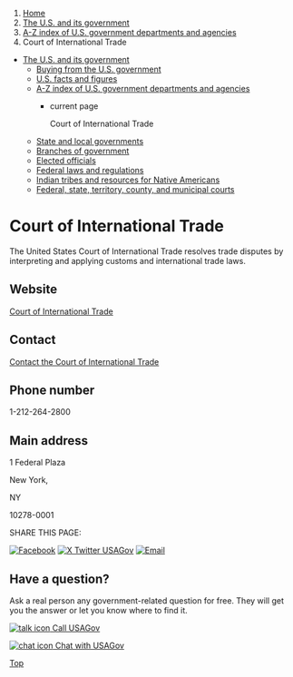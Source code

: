 1. [Home](/)
2. [The U.S. and its government](/about-the-us)
3. [A-Z index of U.S. government departments and agencies](/agency-index)
4. Court of International Trade

* [The U.S. and its government](/about-the-us)
  + [Buying from the U.S. government](/buy-from-government)
  + [U.S. facts and figures](/facts-figures)
  + [A-Z index of U.S. government departments and agencies](/agency-index)
    - current page

      Court of International Trade
  + [State and local governments](/state-local-governments)
  + [Branches of government](/branches-of-government)
  + [Elected officials](/elected-officials)
  + [Federal laws and regulations](/laws-and-regulations)
  + [Indian tribes and resources for Native Americans](/tribes)
  + [Federal, state, territory, county, and municipal courts](/courts)

Court of International Trade
============================

The United States Court of International Trade resolves trade disputes by interpreting and applying customs and international trade laws.

Website
-------

[Court of International Trade](http://www.cit.uscourts.gov/)

Contact
-------

[Contact the Court of International Trade](http://www.cit.uscourts.gov/court-info/court-locations)

Phone number
------------

1-212-264-2800

Main address
------------

1 Federal Plaza
  

New York,

NY

10278-0001

SHARE THIS PAGE:

[![Facebook](/themes/custom/usagov/images/social-media-icons/Facebook_Icon.svg)](https://www.facebook.com/sharer/sharer.php?u=https://www.usa.gov/agencies/court-of-international-trade&v=3)
[![X Twitter USAGov](/themes/custom/usagov/images/social-media-icons/X_Twitter_Icon.svg?version=2)](https://twitter.com/intent/tweet?source=webclient&text=https://www.usa.gov/agencies/court-of-international-trade)
[![Email](/themes/custom/usagov/images/social-media-icons/Email_Icon.svg?version=2)](mailto:?subject=https://www.usa.gov/agencies/court-of-international-trade)

Have a question?
----------------

Ask a real person any government-related question for free. They will get you the answer or let you know where to find it.

[![talk icon](/themes/custom/usagov/images/ICONS_talk.png)
Call USAGov](/phone)

[![chat icon](/themes/custom/usagov/images/ICONS_chat.png)
Chat with USAGov](/chat)

[Top](#main-content)